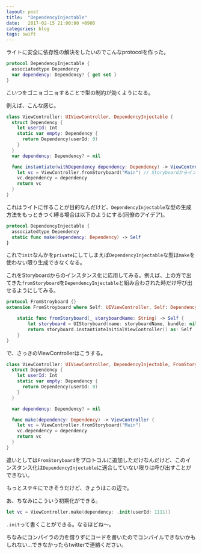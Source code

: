 ```yaml
---
layout: post
title:  "DependencyInjectable"
date:   2017-02-15 21:00:00 +0900
categories: blog
tags: swift
---
```

ライトに安全に依存性の解決をしたいのでこんなprotocolを作った。

```swift
protocol DependencyInjectable {
  associatedtype Dependency
  var dependency: Dependency? { get set }
}
```

こいつをゴニョゴニョすることで型の制約が効くようになる。

例えば、こんな感じ。

```swift
class ViewController: UIViewController, DependencyInjectable {
  struct Dependency {
    let userId: Int
    static var empty: Dependency {
      return Dependency(userId: 0)
    }
  }
  var dependency: Dependency? = nil

  func instantiate(withDependency dependency: Dependency) -> ViewController {
    let vc = ViewController.fromStoryboard("Main") // Storyboardからインスタンス化するこういうメソッドがあるとする(実際はないので注意)
    vc.dependency = dependency
    return vc
  }
}
```

これはライトに作ることが目的なんだけど、`DependencyInjectable`な型の生成方法をもっときつく縛る場合は以下のようにする(同僚のアイデア)。

```swift
protocol DependencyInjectable {
  associatedtype Dependency
  static func make(dependency: Dependency) -> Self
}
```

これで`init`なんかを`private`にしてしまえば`DependencyInjectable`な型は`make`を使わない限り生成できなくなる。

これをStoryboardからのインスタンス化に応用してみる。例えば、上の方で出てきた`fromStoryboard`を`DependencyInjectable`と組み合わされた時だけ呼び出せるようにしてみる。

```swift
protocol FromStroyboard {}
extension FromStroyboard where Self: UIViewController, Self: DependencyInjectable {

    static func fromStoryboard(_ storyboardName: String) -> Self {
        let storyboard = UIStoryboard(name: storyboardName, bundle: nil)
        return storyboard.instantiateInitialViewController() as! Self
    }
}
```

で、さっきのViewControllerはこうする。

```swift
class ViewController: UIViewController, DependencyInjectable, FromStoryboard {
  struct Dependency {
    let userId: Int
    static var empty: Dependency {
      return Dependency(userId: 0)
    }
  }

  var dependency: Dependency? = nil

  func make(dependency: Dependency) -> ViewController {
    let vc = ViewController.fromStoryboard("Main")
    vc.dependency = dependency
    return vc
  }
}
```

違いとしては`FromStoryboard`をプロトコルに追加しただけなんだけど、このインスタンス化は`DependencyInjectable`に適合していない限りは呼び出すことができない。

もっとステキにできそうだけど、きょうはこの辺で。

あ、ちなみにこういう初期化ができる。

```swift
let vc = ViewController.make(dependency: .init(userId: 1111))
```

`.init`って書くことができる。なるほどね〜。

ちなみにコンパイラの力を借りずにコードを書いたのでコンパイルできないかもしれない...できなかったらtwitterで連絡ください。